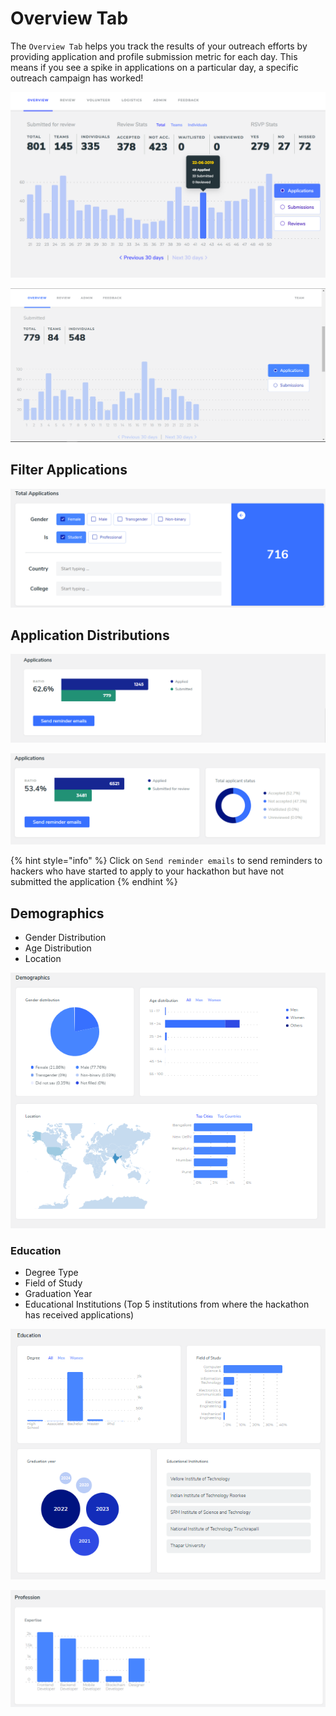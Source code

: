 # Overview Tab

The `Overview Tab` helps you track the results of your outreach efforts by providing application and profile submission metric for each day. This means if you see a spike in applications on a particular day, a specific outreach campaign has worked!

![Overview Tab for &quot;Online with Application Review&quot; mode](../../.gitbook/assets/image%20%285%29.png)

![Overview Tab for &quot;Online&quot; mode](../../.gitbook/assets/image%20%2814%29.png)



## Filter Applications

![](../../.gitbook/assets/image%20%283%29.png)

## Application Distributions

![Applications Section in &quot;Online&quot; mode](../../.gitbook/assets/image%20%2822%29.png)

![Applications Section in &quot;Online with Application Review&quot; mode](../../.gitbook/assets/image%20%2815%29.png)

{% hint style="info" %}
Click on `Send reminder emails` to send reminders to hackers who have started to apply to your hackathon but have not submitted the application
{% endhint %}

## Demographics

* Gender Distribution
* Age Distribution
* Location

![](../../.gitbook/assets/image%20%284%29.png)

### Education

* Degree Type
* Field of Study
* Graduation Year
* Educational Institutions \(Top 5 institutions from where the hackathon has received applications\)

![](../../.gitbook/assets/image%20%2818%29.png)

![Expertise-wise distribution of the applications](../../.gitbook/assets/image%20%288%29.png)

